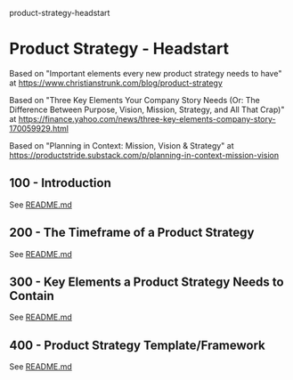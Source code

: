 product-strategy-headstart
# Product Strategy - Headstart

Based on "Important elements every new product strategy needs to have" at https://www.christianstrunk.com/blog/product-strategy

Based on "Three Key Elements Your Company Story Needs (Or: The Difference Between Purpose, Vision, Mission, Strategy, and All That Crap)" at https://finance.yahoo.com/news/three-key-elements-company-story-170059929.html

Based on "Planning in Context: Mission, Vision & Strategy" at https://productstride.substack.com/p/planning-in-context-mission-vision

## 100 - Introduction

See [README.md](./100/README.md)

## 200 - The Timeframe of a Product Strategy

See [README.md](./200/README.md)

## 300 - Key Elements a Product Strategy Needs to Contain

See [README.md](./300/README.md)

## 400 - Product Strategy Template/Framework

See [README.md](./400/README.md)
